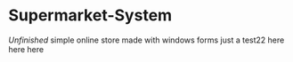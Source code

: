 # Supermarket-System
*Unfinished* simple online store made with windows forms 
just a test22
here
here here
